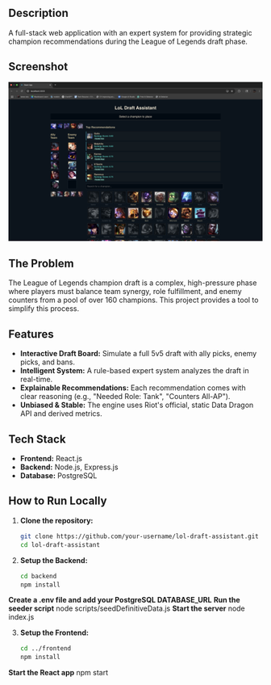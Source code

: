 ## Description

A full-stack web application with an expert system for providing strategic champion recommendations during the League of Legends draft phase.

## Screenshot

![Screenshot](./assets/screenshot.png) 

## The Problem

The League of Legends champion draft is a complex, high-pressure phase where players must balance team synergy, role fulfillment, and enemy counters from a pool of over 160 champions. This project provides a tool to simplify this process.

## Features

- **Interactive Draft Board:** Simulate a full 5v5 draft with ally picks, enemy picks, and bans.
- **Intelligent System:** A rule-based expert system analyzes the draft in real-time.
- **Explainable Recommendations:** Each recommendation comes with clear reasoning (e.g., "Needed Role: Tank", "Counters All-AP").
- **Unbiased & Stable:** The engine uses Riot's official, static Data Dragon API and derived metrics.

## Tech Stack

- **Frontend:** React.js
- **Backend:** Node.js, Express.js
- **Database:** PostgreSQL

## How to Run Locally

1. **Clone the repository:**
   ```bash
   git clone https://github.com/your-username/lol-draft-assistant.git
   cd lol-draft-assistant

2. **Setup the Backend:**
   ```bash
   cd backend
   npm install
**Create a .env file and add your PostgreSQL DATABASE_URL**
**Run the seeder script**
node scripts/seedDefinitiveData.js
**Start the server**
node index.js

3. **Setup the Frontend:**
   ```bash
   cd ../frontend
   npm install
**Start the React app**
npm start